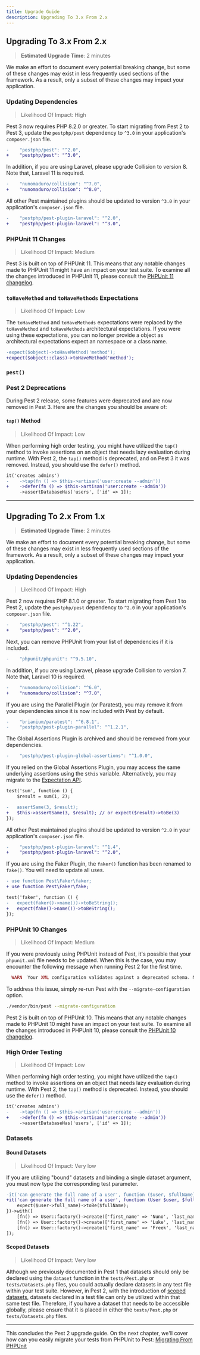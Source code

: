 ```yaml
---
title: Upgrade Guide
description: Upgrading To 3.x From 2.x
---
```


## Upgrading To 3.x From 2.x

> **Estimated Upgrade Time**: 2 minutes

We make an effort to document every potential breaking change, but some of these changes may exist in less frequently used sections of the framework. As a result, only a subset of these changes may impact your application.

### Updating Dependencies

> Likelihood Of Impact: High

Pest 3 now requires PHP 8.2.0 or greater. To start migrating from Pest 2 to Pest 3, update the `pestphp/pest` dependency to `^3.0` in your application's `composer.json` file.

```diff
-    "pestphp/pest": "^2.0",
+    "pestphp/pest": "^3.0",
```

In addition, if you are using Laravel, please upgrade Collision to version 8. Note that, Laravel 11 is required.

```diff
-    "nunomaduro/collision": "^7.0",
+    "nunomaduro/collision": "^8.0",
```

All other Pest maintained plugins should be updated to version `^3.0` in your application's `composer.json` file.

```diff
-    "pestphp/pest-plugin-laravel": "^2.0",
+    "pestphp/pest-plugin-laravel": "^3.0",
```

### PHPUnit 11 Changes

> Likelihood Of Impact: Medium

Pest 3 is built on top of PHPUnit 11. This means that any notable changes made to PHPUnit 11 might have an impact on your test suite. To examine all the changes introduced in PHPUnit 11, please consult the [PHPUnit 11 changelog](https://github.com/sebastianbergmann/phpunit/blob/11.0.0/ChangeLog-11.0.md).

### `toHaveMethod` and `toHaveMethods` Expectations

> Likelihood Of Impact: Low

The `toHaveMethod` and `toHaveMethods` expectations were replaced by the `toHaveMethod` and `toHaveMethods` architectural expectations. If you were using these expectations, you can no longer provide a object as architectural expectations expect an namespace or a class name.

```diff
-expect($object)->toHaveMethod('method');
+expect($object::class)->toHaveMethod('method');
```

### `pest()` 

### Pest 2 Deprecations

During Pest 2 release, some features were deprecated and are now removed in Pest 3. Here are the changes you should be aware of:

#### `tap()` Method

> Likelihood Of Impact: Low

When performing high order testing, you might have utilized the `tap()` method to invoke assertions on an object that needs lazy evaluation during runtime. With Pest 2, the `tap()` method is deprecated, and on Pest 3 it was removed. Instead, you should use the `defer()` method.

```diff
it('creates admins')
-    ->tap(fn () => $this->artisan('user:create --admin'))
+    ->defer(fn () => $this->artisan('user:create --admin'))
     ->assertDatabaseHas('users', ['id' => 1]);
```

---

## Upgrading To 2.x From 1.x

> **Estimated Upgrade Time**: 2 minutes

We make an effort to document every potential breaking change, but some of these changes may exist in less frequently used sections of the framework. As a result, only a subset of these changes may impact your application.

### Updating Dependencies

> Likelihood Of Impact: High

Pest 2 now requires PHP 8.1.0 or greater. To start migrating from Pest 1 to Pest 2, update the `pestphp/pest` dependency to `^2.0` in your application's `composer.json` file.

```diff
-    "pestphp/pest": "^1.22",
+    "pestphp/pest": "^2.0",
```

Next, you can remove PHPUnit from your list of dependencies if it is included.

```diff
-    "phpunit/phpunit": "^9.5.10",
```

In addition, if you are using Laravel, please upgrade Collision to version 7. Note that, Laravel 10 is required.

```diff
-    "nunomaduro/collision": "^6.0",
+    "nunomaduro/collision": "^7.0",
```

If you are using the Parallel Plugin (or Paratest), you may remove it from your dependencies since it is now included with Pest by default.

```diff
-    "brianium/paratest": "^6.8.1",
-    "pestphp/pest-plugin-parallel": "^1.2.1",
```

The Global Assertions Plugin is archived and should be removed from your dependencies.

```diff
-    "pestphp/pest-plugin-global-assertions": "^1.0.0",
```

If you relied on the Global Assertions Plugin, you may access the same underlying assertions using the `$this` variable. Alternatively, you may migrate to the [Expectation API](/docs/expectations).

```diff
test('sum', function () {
    $result = sum(1, 2);

-   assertSame(3, $result);
+   $this->assertSame(3, $result); // or expect($result)->toBe(3)
});
```

All other Pest maintained plugins should be updated to version `^2.0` in your application's `composer.json` file.

```diff
-    "pestphp/pest-plugin-laravel": "^1.4",
+    "pestphp/pest-plugin-laravel": "^2.0",
```

If you are using the Faker Plugin, the `faker()` function has been renamed to `fake()`. You will need to update all uses.

```diff
- use function Pest\Faker\faker;
+ use function Pest\Faker\fake;

test('faker', function () {
-   expect(faker()->name())->toBeString();
+   expect(fake()->name())->toBeString();
});
```

### PHPUnit 10 Changes

> Likelihood Of Impact: Medium

If you were previously using PHPUnit instead of Pest, it's possible that your `phpunit.xml` file needs to be updated. When this is the case, you may encounter the following message when running Pest 2 for the first time.

```php
  WARN  Your XML configuration validates against a deprecated schema. Migrate your XML configuration using "--migrate-configuration"!
```

To address this issue, simply re-run Pest with the `--migrate-configuration` option.

```bash
./vendor/bin/pest --migrate-configuration
```

Pest 2 is built on top of PHPUnit 10. This means that any notable changes made to PHPUnit 10 might have an impact on your test suite. To examine all the changes introduced in PHPUnit 10, please consult the [PHPUnit 10 changelog](https://github.com/sebastianbergmann/phpunit/blob/10.0.0/ChangeLog-10.0.md#1000---2023-02-03).

### High Order Testing

> Likelihood Of Impact: Low

When performing high order testing, you might have utilized the `tap()` method to invoke assertions on an object that needs lazy evaluation during runtime. With Pest 2, the `tap()` method is deprecated. Instead, you should use the `defer()` method.

```diff
it('creates admins')
-    ->tap(fn () => $this->artisan('user:create --admin'))
+    ->defer(fn () => $this->artisan('user:create --admin'))
     ->assertDatabaseHas('users', ['id' => 1]);
```

### Datasets

#### Bound Datasets

> Likelihood Of Impact: Very low

If you are utilizing "bound" datasets and binding a single dataset argument, you must now type the corresponding test parameter.

```diff
-it('can generate the full name of a user', function ($user, $fullName) {
+it('can generate the full name of a user', function (User $user, $fullName) {
    expect($user->full_name)->toBe($fullName);
})->with([
    [fn() => User::factory()->create(['first_name' => 'Nuno', 'last_name' => 'Maduro']), 'Nuno Maduro'],
    [fn() => User::factory()->create(['first_name' => 'Luke', 'last_name' => 'Downing']), 'Luke Downing'],
    [fn() => User::factory()->create(['first_name' => 'Freek', 'last_name' => 'Van Der Herten']), 'Freek Van Der Herten'],
]);
```

#### Scoped Datasets

> Likelihood Of Impact: Very low

Although we previously documented in Pest 1 that datasets should only be declared using the `dataset` function in the `tests/Pest.php` or `tests/Datasets.php` files, you could actually declare datasets in any test file within your test suite. However, in Pest 2, with the introduction of [scoped datasets](/docs/datasets#content-scoped-datasets), datasets declared in a test file can only be utilized within that same test file. Therefore, if you have a dataset that needs to be accessible globally, please ensure that it is placed in either the `tests/Pest.php` or `tests/Datasets.php` files.

---

This concludes the Pest 2 upgrade guide. On the next chapter, we'll cover how can you easily migrate your tests from PHPUnit to Pest: [Migrating From PHPUnit](/docs/migrating-from-phpunit-guide)
